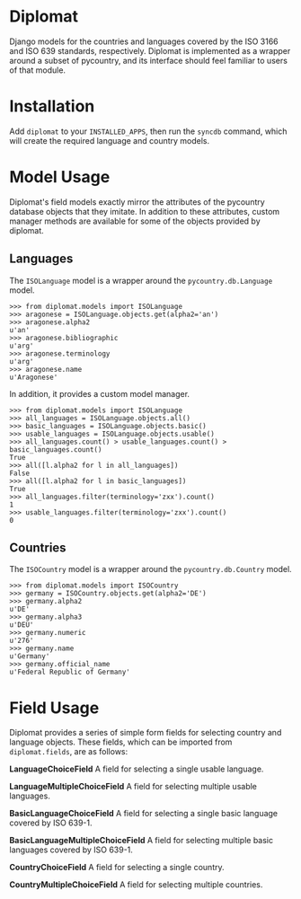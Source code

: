 Diplomat
========

Django models for the countries and languages covered by the ISO 3166 and ISO 639
standards, respectively.  Diplomat is implemented as a wrapper around a subset
of pycountry, and its interface should feel familiar to users of that module.

Installation
============

Add `diplomat` to your `INSTALLED_APPS`, then run the `syncdb` command, which
will create the required language and country models.

Model Usage
===========

Diplomat's field models exactly mirror the attributes of the pycountry database
objects that they imitate.  In addition to these attributes, custom manager
methods are available for some of the objects provided by diplomat.

Languages
---------

The `ISOLanguage` model is a wrapper around the `pycountry.db.Language` model.

    >>> from diplomat.models import ISOLanguage
    >>> aragonese = ISOLanguage.objects.get(alpha2='an')
    >>> aragonese.alpha2
    u'an'
    >>> aragonese.bibliographic
    u'arg'
    >>> aragonese.terminology
    u'arg'
    >>> aragonese.name
    u'Aragonese'

In addition, it provides a custom model manager.

    >>> from diplomat.models import ISOLanguage
    >>> all_languages = ISOLanguage.objects.all()
    >>> basic_languages = ISOLanguage.objects.basic()
    >>> usable_languages = ISOLanguage.objects.usable()
    >>> all_languages.count() > usable_languages.count() > basic_languages.count()
    True
    >>> all([l.alpha2 for l in all_languages])
    False
    >>> all([l.alpha2 for l in basic_languages])
    True
    >>> all_languages.filter(terminology='zxx').count()
    1
    >>> usable_languages.filter(terminology='zxx').count()
    0

Countries
---------

The `ISOCountry` model is a wrapper around the `pycountry.db.Country` model.

    >>> from diplomat.models import ISOCountry
    >>> germany = ISOCountry.objects.get(alpha2='DE')
    >>> germany.alpha2
    u'DE'
    >>> germany.alpha3
    u'DEU'
    >>> germany.numeric
    u'276'
    >>> germany.name
    u'Germany'
    >>> germany.official_name
    u'Federal Republic of Germany'

Field Usage
===========

Diplomat provides a series of simple form fields for selecting country and
language objects.  These fields, which can be imported from `diplomat.fields`,
are as follows:

**LanguageChoiceField**
A field for selecting a single usable language.

**LanguageMultipleChoiceField**
A field for selecting multiple usable languages.

**BasicLanguageChoiceField**
A field for selecting a single basic language covered by ISO 639-1.

**BasicLanguageMultipleChoiceField**
A field for selecting multiple basic languages covered by ISO 639-1.

**CountryChoiceField**
A field for selecting a single country.

**CountryMultipleChoiceField**
A field for selecting multiple countries.
